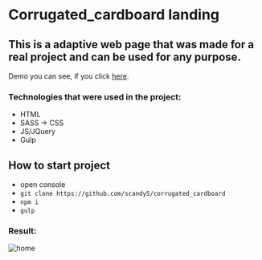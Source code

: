 # Corrugated_cardboard landing
## This is a adaptive web page that was made for a real project and can be used for any purpose.

Demo you can see, if you click [here].

### Technologies that were used in the project:
+ HTML
+ SASS -> CSS
+ JS/JQuery
+ Gulp

## How to start project
 - open console 
 - `git clone https://github.com/scandy5/corrugated_cardboard`
 - `npm i`
 - `gulp` 
### Result:
![home](https://github.com/scandy5/corrugated_cardboard/blob/master/app/img/spu-ea68c8-ogi2-3cwn3bmfojjlb56e.jpg)

[here]: https://scandy5.github.io/corrugated_cardboard/app/
